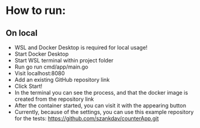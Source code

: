 # How to run:

## On local
 - WSL and Docker Desktop is required for local usage!
 - Start Docker Desktop
 - Start WSL terminal within project folder
 - Run go run cmd/app/main.go
 - Visit localhost:8080
 - Add an existing GitHub repository link
 - Click Start!
 - In the terminal you can see the process, and that the docker image is created from the repository link
 - After the container started, you can visit it with the appearing button
 - Currently, because of the settings, you can use this example repository for the tests: https://github.com/szankdav/counterApp.git
